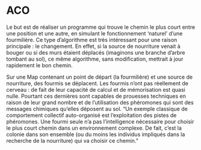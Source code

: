 # ACO

Le but est de réaliser un programme qui trouve le chemin le plus court entre une position et une autre, en simulant le fonctionnement ‘naturel’ d’une fourmilière.
Ce type d’algorithme est très intéressant pour une raison principale : le changement.
En effet, si la source de nourriture venait à bouger ou si des murs étaient déplacés (imaginons une branche
d’arbre tombant au sol), ce même algorithme, sans modification, mettrait à jour rapidement le bon chemin.

Sur une Map contenant un point de départ (la fourmilière) et une source de nourriture, des fourmis se
déplacent.
Les fourmis n’ont pas réellement de cerveau : de fait de leur capacité de calcul et de mémorisation est quasi
nulle.
Pourtant ces dernières sont capables de prouesses techniques en raison de leur grand nombre et de l’utilisation
des phéromones qui sont des messages chimiques qu’elles déposent au sol.
“Un exemple classique de comportement collectif auto-organisé est l’exploitation des pistes de phéromones. Une
fourmi seule n’a pas l’intelligence nécessaire pour choisir le plus court chemin dans un environnement complexe.
De fait, c’est la colonie dans son ensemble (ou du moins les individus impliqués dans la recherche de la nourriture)
qui va choisir ce chemin.”
